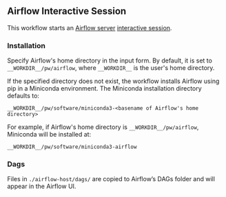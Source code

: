 ## Airflow Interactive Session
This workflow starts an [Airflow server](https://airflow.apache.org/) [interactive session](https://github.com/parallelworks/interactive_session/blob/main/README-v3.md).


### Installation
Specify Airflow's home directory in the input form. By default, it is set to `__WORKDIR__/pw/airflow`, where `__WORKDIR__` is the user's home directory.

If the specified directory does not exist, the workflow installs Airflow using pip in a Miniconda environment. The Miniconda installation directory defaults to:
```
__WORKDIR__/pw/software/miniconda3-<basename of Airflow's home directory>

```

For example, if Airflow's home directory is `__WORKDIR__/pw/airflow`, Miniconda will be installed at:
```
__WORKDIR__/pw/software/miniconda3-airflow
```


### Dags
Files in `./airflow-host/dags/` are copied to Airflow’s DAGs folder and will appear in the Airflow UI.


